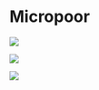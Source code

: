 # Micropoor
![](https://github.com/maskhed/Papers/blob/master/Micropoor/Micropoor.png)  

![](https://github.com/maskhed/Papers/blob/master/Micropoor/1-50.png)  

![](https://github.com/maskhed/Papers/blob/master/Micropoor/51-90.png)  




